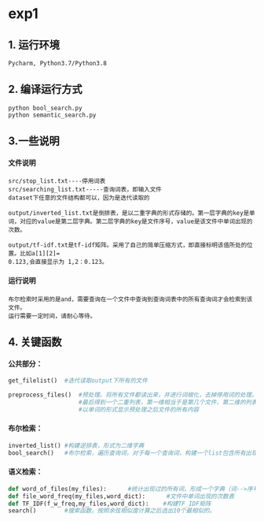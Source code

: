 # exp1

## 1. 运行环境

	Pycharm, Python3.7/Python3.8



## 2. 编译运行方式

	python bool_search.py
	python semantic_search.py



## 3.一些说明

#### 文件说明

```
src/stop_list.txt----停用词表
src/searching_list.txt-----查询词表，即输入文件
dataset下任意的文件结构都可以，因为是迭代读取的

output/inverted_list.txt是倒排表，是以二重字典的形式存储的。第一层字典的key是单词，对应的value是第二层字典。第二层字典的key是文件序号，value是该文件中单词出现的次数。

output/tf-idf.txt是tf-idf矩阵。采用了自己的简单压缩方式，即直接标明该值所处的位置。比如a[1][2]=
0.123,会直接显示为 1,2：0.123。
```

#### 运行说明

```
布尔检索时采用的是and，需要查询在一个文件中查询到查询词表中的所有查询词才会检索到该文件。
运行需要一定时间，请耐心等待。
```



## 4. 关键函数

#### 公共部分：

```python
get_filelist()	#迭代读取output下所有的文件

preprocess_files()	#预处理。将所有文件都读出来，并进行词根化，去掉停用词的处理。
					#最后得到一个二重列表，第一维相当于是第几个文件，第二维的列表中
    				#以单词的形式显示预处理之后文件的所有内容
```

#### 布尔检索：

```python
inverted_list()	#构建逆排表，形式为二维字典
bool_search()	#布尔检索，遍历查询词，对于每一个查询词，构建一个list包含所有出现过该查询词的文件，之后取并集即可。
```

#### 语义检索：

```python
def word_of_files(my_files):      #统计出现过的所有词，形成一个字典（词-->序号）
def file_word_freq(my_files,word_dict):      #文件中单词出现的次数表
def TF_IDF(f_w_freq,my_files,word_dict):	#构建TF_IDF矩阵
search()		#搜索函数，按照余弦相似度计算之后选出10个最相似的。
```

